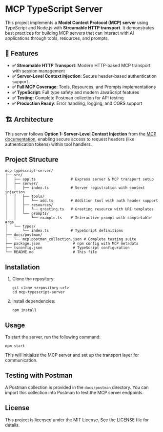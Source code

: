 # MCP TypeScript Server

This project implements a **Model Context Protocol (MCP) server** using TypeScript and Node.js with **Streamable HTTP transport**. It demonstrates best practices for building MCP servers that can interact with AI applications through tools, resources, and prompts.

## 🚀 Features

- **✅ Streamable HTTP Transport**: Modern HTTP-based MCP transport with session management
- **✅ Server-Level Context Injection**: Secure header-based authentication support  
- **✅ Full MCP Coverage**: Tools, Resources, and Prompts implementations
- **✅ TypeScript**: Full type safety and modern JavaScript features
- **✅ Testing**: Complete Postman collection for API testing
- **✅ Production Ready**: Error handling, logging, and CORS support

## 🏗️ Architecture

This server follows **Option 1: Server-Level Context Injection** from the [MCP documentation](https://modelcontextprotocol.io/), enabling secure access to request headers (like authentication tokens) within tool handlers.

## Project Structure

```
mcp-typescript-server/
├── src/
│   ├── app.ts                # Express server & MCP transport setup
│   ├── server/
│   │   ├── index.ts          # Server registration with context injection
│   │   ├── tools/
│   │   │   └── add.ts        # Addition tool with auth header support
│   │   ├── resources/
│   │   │   └── greeting.ts   # Greeting resource with URI templates
│   │   └── prompts/
│   │       └── example.ts    # Interactive prompt with completable args
│   └── types/
│       └── index.ts          # TypeScript definitions
├── docs/postman/
│   └── mcp.postman_collection.json # Complete testing suite
├── package.json               # npm config with MCP metadata
├── tsconfig.json              # TypeScript configuration
└── README.md                  # This file
```

## Installation

1. Clone the repository:
   ```
   git clone <repository-url>
   cd mcp-typescript-server
   ```

2. Install dependencies:
   ```
   npm install
   ```

## Usage

To start the server, run the following command:
```
npm start
```

This will initialize the MCP server and set up the transport layer for communication.

## Testing with Postman

A Postman collection is provided in the `docs/postman` directory. You can import this collection into Postman to test the MCP server endpoints.


## License

This project is licensed under the MIT License. See the LICENSE file for details.